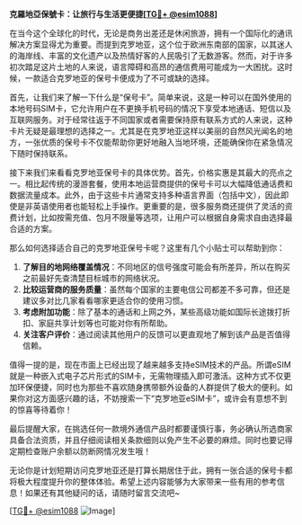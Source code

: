 **克羅地亞保號卡：让旅行与生活更便捷[[TG💪+ @esim1088](https://t.me/s/esim1088)]**

在当今这个全球化的时代，无论是商务出差还是休闲旅游，拥有一个国际化的通讯解决方案显得尤为重要。而提到克罗地亚，这个位于欧洲东南部的国家，以其迷人的海岸线、丰富的文化遗产以及热情好客的人民吸引了无数游客。然而，对于许多初次踏足这片土地的人来说，语言障碍和高昂的通信费用可能成为一大困扰。这时候，一款适合克罗地亚的保号卡便成为了不可或缺的选择。

首先，让我们来了解一下什么是“保号卡”。简单来说，这是一种可以在国外使用的本地号码SIM卡，它允许用户在不更换手机号码的情况下享受本地通话、短信以及互联网服务。对于经常往返于不同国家或者需要保持原有联系方式的人来说，这种卡片无疑是最理想的选择之一。尤其是在克罗地亚这样以美丽的自然风光闻名的地方，一张优质的保号卡不仅能帮助你更好地融入当地环境，还能确保你在紧急情况下随时保持联系。

接下来我们来看看克罗地亚保号卡的具体优势。首先，价格实惠是其最大的亮点之一。相比起传统的漫游套餐，使用本地运营商提供的保号卡可以大幅降低通话费和数据流量成本。此外，由于这些卡片通常支持多种语言界面（包括中文），因此即使是非英语使用者也能轻松上手操作。更重要的是，很多服务商还提供了灵活的资费计划，比如按需充值、包月不限量等选项，让用户可以根据自身需求自由选择最合适的方案。

那么如何选择适合自己的克罗地亚保号卡呢？这里有几个小贴士可以帮助到你：
1. **了解目的地网络覆盖情况**：不同地区的信号强度可能会有所差异，所以在购买之前最好先查清楚目标城市的网络状况。
2. **比较运营商的服务质量**：虽然每个国家的主要电信公司都差不多可靠，但还是建议多对比几家看看哪家更适合你的使用习惯。
3. **考虑附加功能**：除了基本的通话和上网之外，某些高级功能如国际长途拨打折扣、家庭共享计划等也可能对你有所帮助。
4. **关注客户评价**：通过阅读其他用户的反馈可以更直观地了解到该产品是否值得信赖。

值得一提的是，现在市面上已经出现了越来越多支持eSIM技术的产品。所谓eSIM就是一种嵌入式电子芯片形式的SIM卡，无需物理插入即可激活。这种方式不仅更加环保便捷，同时也为那些不喜欢随身携带额外设备的人群提供了极大的便利。如果你对这方面感兴趣的话，不妨搜索一下“克罗地亚eSIM卡”，或许会有意想不到的惊喜等待着你！

最后提醒大家，在挑选任何一款境外通信产品时都要谨慎行事，务必确认所选商家具备合法资质，并且仔细阅读相关条款细则以免产生不必要的麻烦。同时也要记得定期检查账户余额以防断网情况发生哦！

无论你是计划短期访问克罗地亚还是打算长期居住于此，拥有一张合适的保号卡都将极大程度提升你的整体体验。希望上述内容能够为大家带来一些有用的参考信息！如果还有其他疑问的话，请随时留言交流吧~

[[TG💪+ @esim1088](https://t.me/s/esim1088) ![Image](https://i.postimg.cc/4NQfJmqS/Snipaste-2025-05-13-00-14-12.png)]